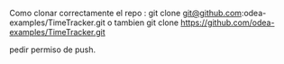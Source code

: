 Como clonar correctamente el repo :
git clone git@github.com:odea-examples/TimeTracker.git
o tambien
git clone https://github.com/odea-examples/TimeTracker.git

pedir permiso de push.
